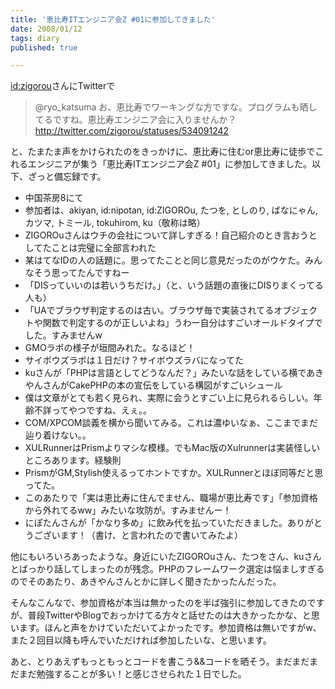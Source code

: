 ```yaml
---
title: '恵比寿ITエンジニア会Z #01に参加してきました'
date: 2008/01/12
tags: diary
published: true

---
```


<p>
<a href="http://twitter.com/zigorou">id:zigorou</a>さんにTwitterで
</p>

<blockquote>@ryo_katsuma お、恵比寿でワーキングな方ですな。プログラムも晒してるですね。恵比寿エンジニア会に入りませんか？
<a href="http://twitter.com/zigorou/statuses/534091242">http://twitter.com/zigorou/statuses/534091242</a>
</blockquote>

<p>
と、たまたま声をかけられたのをきっかけに、恵比寿に住むor恵比寿に徒歩でこれるエンジニアが集う「恵比寿ITエンジニア会Z #01」に参加してきました。以下、ざっと備忘録です。</p>

<ul>
<li>中国茶房8にて</li>
<li>参加者は、akiyan, id:nipotan, id:ZIGOROu, たつを, としのり, ばなにゃん, カツマ, トミール, tokuhirom, ku（敬称は略）</li>
<li>ZIGOROuさんはウチの会社について詳しすぎる！自己紹介のとき言おうとしてたことは完璧に全部言われた</li>
<li>某はてなIDの人の話題に。思ってたことと同じ意見だったのがウケた。みんなそう思ってたんですねー</li>
<li>「DISっていいのは若いうちだけ。」（と、いう話題の直後にDISりまくってる人も）</li>
<li>「UAでブラウザ判定するのは古い。ブラウザ毎で実装されてるオブジェクトや関数で判定するのが正しいよね」うわー自分はすごいオールドタイプでした。すみませんw</li>
<li>GMOラボの様子が垣間みれた。なるほど！</li>
<li>サイボウズラボは１日だけ？サイボウズラバになってた</li>
<li>kuさんが「PHPは言語としてどうなんだ？」みたいな話をしている横であきやんさんがCakePHPの本の宣伝をしている構図がすごいシュール</li>
<li>僕は文章がとても若く見られ、実際に会うとすごい上に見られるらしい。年齢不詳ってやつですね、えぇ。。</li>
<li>COM/XPCOM談義を横から聞いてみる。これは濃ゆいなぁ、ここまでまだ辿り着けない。。</li>
<li>XULRunnerはPrismよりマシな模様。でもMac版のXulrunnerは実装怪しいところあります。経験則</li>
<li>PrismがGM,Stylish使えるってホントですか。XULRunnerとほぼ同等だと思ってた。</li>
<li>このあたりで「実は恵比寿に住んでません、職場が恵比寿です」「参加資格から外れてるww」みたいな攻防が。すみませんー！</li>
<li>にぽたんさんが「かなり多め」に飲み代を払っていただきました。ありがとうございます！（書け、と言われたので書いてみたよ）</li>
</ul>

<p>他にもいろいろあったような。身近にいたZIGOROuさん、たつをさん、kuさんとばっかり話してしまったのが残念。PHPのフレームワーク選定は悩ましすぎるのでそのあたり、あきやんさんとかに詳しく聞きたかったんだった。</p>

<p>そんなこんなで、参加資格が本当は無かったのを半ば強引に参加してきたのですが、普段TwitterやBlogでおっかけてる方々と話せたのは大きかったかな、と思います。ほんと声をかけていただいてよかったです。参加資格は無いですがw、また２回目以降も呼んでいただければ参加したいな、と思います。</p>

<p>あと、とりあえずもっともっとコードを書こう&&コードを晒そう。まだまだまだまだ勉強することが多い！と感じさせられた１日でした。</p>
